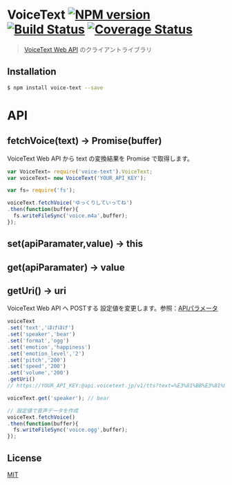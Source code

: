# VoiceText [![NPM version][npm-image]][npm] [![Build Status][travis-image]][travis] [![Coverage Status][coveralls-image]][coveralls]

> [VoiceText Web API](https://cloud.voicetext.jp/webapi/docs/api) のクライアントライブラリ

## Installation

```bash
$ npm install voice-text --save
```

# API

## fetchVoice(text) -> Promise(buffer)

VoiceText Web API から text の変換結果を Promise で取得します。

```js
var VoiceText= require('voice-text').VoiceText;
var voiceText= new VoiceText('YOUR_API_KEY');

var fs= require('fs');

voiceText.fetchVoice('ゆっくりしていってね')
.then(function(buffer){
  fs.writeFileSync('voice.m4a',buffer);
});
```

## set(apiParamater,value) -> this
## get(apiParamater) -> value
## getUri() -> uri

VoiceText Web API へ POSTする 設定値を変更します。参照：[APIパラメータ](https://cloud.voicetext.jp/webapi/docs/api#section-3)

```js
voiceText
.set('text','ほげほげ')
.set('speaker','bear')
.set('format','ogg')
.set('emotion','happiness')
.set('emotion_level','2')
.set('pitch','200')
.set('speed','200')
.set('volume','200')
.getUri()
// https://YOUR_API_KEY:@api.voicetext.jp/v1/tts?text=%E3%81%BB%E3%81%92%E3%81%BB%E3%81%92&speaker=bear&format=ogg&emotion=happiness&emotion_level=2&pitch=200&speed=200&volume=200

voiceText.get('speaker'); // bear

// 設定値で音声データを作成
voiceText.fetchVoice()
.then(function(buffer){
  fs.writeFileSync('voice.ogg',buffer);
});
```

License
---
[MIT][License]

[License]: http://59naga.mit-license.org/

[sauce-image]: http://soysauce.berabou.me/u/59798/voice-text.svg
[sauce]: https://saucelabs.com/u/59798
[npm-image]:https://img.shields.io/npm/v/voice-text.svg?style=flat-square
[npm]: https://npmjs.org/package/voice-text
[travis-image]: http://img.shields.io/travis/59naga/voice-text.svg?style=flat-square
[travis]: https://travis-ci.org/59naga/voice-text
[coveralls-image]: http://img.shields.io/coveralls/59naga/voice-text.svg?style=flat-square
[coveralls]: https://coveralls.io/r/59naga/voice-text?branch=master
